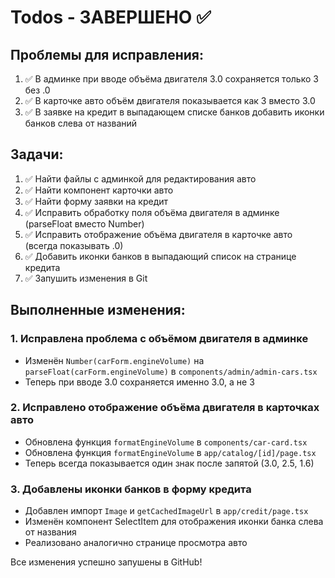 # Todos - ЗАВЕРШЕНО ✅

## Проблемы для исправления:

1. ✅ В админке при вводе объёма двигателя 3.0 сохраняется только 3 без .0
2. ✅ В карточке авто объём двигателя показывается как 3 вместо 3.0
3. ✅ В заявке на кредит в выпадающем списке банков добавить иконки банков слева от названий

## Задачи:

1. ✅ Найти файлы с админкой для редактирования авто
2. ✅ Найти компонент карточки авто
3. ✅ Найти форму заявки на кредит
4. ✅ Исправить обработку поля объёма двигателя в админке (parseFloat вместо Number)
5. ✅ Исправить отображение объёма двигателя в карточке авто (всегда показывать .0)
6. ✅ Добавить иконки банков в выпадающий список на странице кредита
7. ✅ Запушить изменения в Git

## Выполненные изменения:

### 1. Исправлена проблема с объёмом двигателя в админке
- Изменён `Number(carForm.engineVolume)` на `parseFloat(carForm.engineVolume)` в `components/admin/admin-cars.tsx`
- Теперь при вводе 3.0 сохраняется именно 3.0, а не 3

### 2. Исправлено отображение объёма двигателя в карточках авто
- Обновлена функция `formatEngineVolume` в `components/car-card.tsx`
- Обновлена функция `formatEngineVolume` в `app/catalog/[id]/page.tsx`
- Теперь всегда показывается один знак после запятой (3.0, 2.5, 1.6)

### 3. Добавлены иконки банков в форму кредита
- Добавлен импорт `Image` и `getCachedImageUrl` в `app/credit/page.tsx`
- Изменён компонент SelectItem для отображения иконки банка слева от названия
- Реализовано аналогично странице просмотра авто

Все изменения успешно запушены в GitHub!
